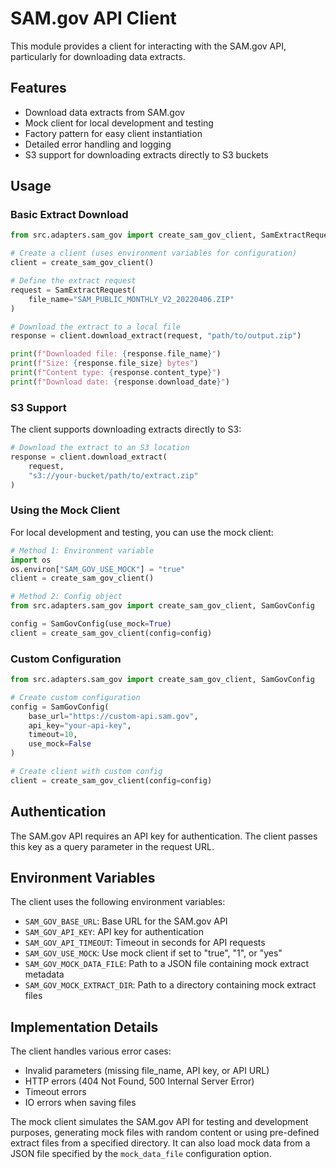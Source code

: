 # SAM.gov API Client

This module provides a client for interacting with the SAM.gov API, particularly for downloading data extracts.

## Features

- Download data extracts from SAM.gov
- Mock client for local development and testing
- Factory pattern for easy client instantiation
- Detailed error handling and logging
- S3 support for downloading extracts directly to S3 buckets

## Usage

### Basic Extract Download

```python
from src.adapters.sam_gov import create_sam_gov_client, SamExtractRequest

# Create a client (uses environment variables for configuration)
client = create_sam_gov_client()

# Define the extract request
request = SamExtractRequest(
    file_name="SAM_PUBLIC_MONTHLY_V2_20220406.ZIP"
)

# Download the extract to a local file
response = client.download_extract(request, "path/to/output.zip")

print(f"Downloaded file: {response.file_name}")
print(f"Size: {response.file_size} bytes")
print(f"Content type: {response.content_type}")
print(f"Download date: {response.download_date}")
```

### S3 Support

The client supports downloading extracts directly to S3:

```python
# Download the extract to an S3 location
response = client.download_extract(
    request, 
    "s3://your-bucket/path/to/extract.zip"
)
```

### Using the Mock Client

For local development and testing, you can use the mock client:

```python
# Method 1: Environment variable
import os
os.environ["SAM_GOV_USE_MOCK"] = "true"
client = create_sam_gov_client()

# Method 2: Config object
from src.adapters.sam_gov import create_sam_gov_client, SamGovConfig

config = SamGovConfig(use_mock=True)
client = create_sam_gov_client(config=config)
```

### Custom Configuration

```python
from src.adapters.sam_gov import create_sam_gov_client, SamGovConfig

# Create custom configuration
config = SamGovConfig(
    base_url="https://custom-api.sam.gov",
    api_key="your-api-key",
    timeout=10,
    use_mock=False
)

# Create client with custom config
client = create_sam_gov_client(config=config)
```

## Authentication

The SAM.gov API requires an API key for authentication. The client passes this key as a query parameter in the request URL.

## Environment Variables

The client uses the following environment variables:

- `SAM_GOV_BASE_URL`: Base URL for the SAM.gov API
- `SAM_GOV_API_KEY`: API key for authentication
- `SAM_GOV_API_TIMEOUT`: Timeout in seconds for API requests
- `SAM_GOV_USE_MOCK`: Use mock client if set to "true", "1", or "yes"
- `SAM_GOV_MOCK_DATA_FILE`: Path to a JSON file containing mock extract metadata
- `SAM_GOV_MOCK_EXTRACT_DIR`: Path to a directory containing mock extract files

## Implementation Details

The client handles various error cases:
- Invalid parameters (missing file_name, API key, or API URL)
- HTTP errors (404 Not Found, 500 Internal Server Error)
- Timeout errors
- IO errors when saving files

The mock client simulates the SAM.gov API for testing and development purposes, generating mock files with random content or using pre-defined extract files from a specified directory. It can also load mock data from a JSON file specified by the `mock_data_file` configuration option. 